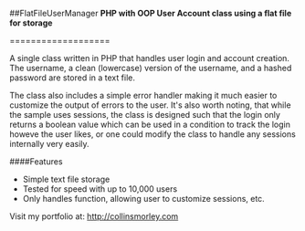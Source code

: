 ##FlatFileUserManager
**PHP with OOP User Account class using a flat file for storage**

===================

A single class written in PHP that handles user login and account creation.  The username, a clean (lowercase) version of the username, and a hashed password are stored in a text file.

The class also includes a simple error handler making it much easier to customize the output of errors to the user.  It's also worth noting, that while the sample uses sessions, the class is designed such that the login only returns a boolean value which can be used in a condition to track the login howeve the user likes, or one could modify the class to handle any sessions internally very easily.

####Features
* Simple text file storage
* Tested for speed with up to 10,000 users
* Only handles function, allowing user to customize sessions, etc.

Visit my portfolio at: http://collinsmorley.com
